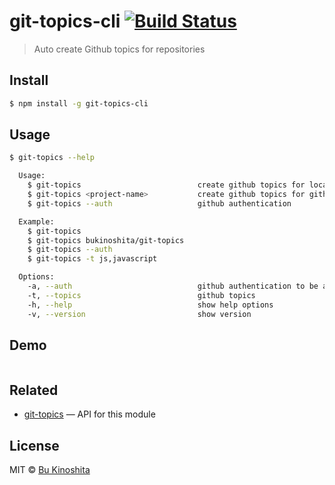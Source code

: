 # git-topics-cli [![Build Status](https://travis-ci.org/bukinoshita/git-topics-cli.svg?branch=master)](https://travis-ci.org/bukinoshita/git-topics-cli)

> Auto create Github topics for repositories


## Install

```bash
$ npm install -g git-topics-cli
```


## Usage

```bash
$ git-topics --help

  Usage:
    $ git-topics                          create github topics for local project on the current directory
    $ git-topics <project-name>           create github topics for github project
    $ git-topics --auth                   github authentication

  Example:
    $ git-topics
    $ git-topics bukinoshita/git-topics
    $ git-topics --auth
    $ git-topics -t js,javascript

  Options:
    -a, --auth                            github authentication to be able to create topics
    -t, --topics                          github topics
    -h, --help                            show help options
    -v, --version                         show version
```


## Demo

<img src="demo.gif" alt="">


## Related

- [git-topics](https://github.com/bukinoshita/git-topics) — API for this module


## License

MIT © [Bu Kinoshita](https://bukinoshita.io)
